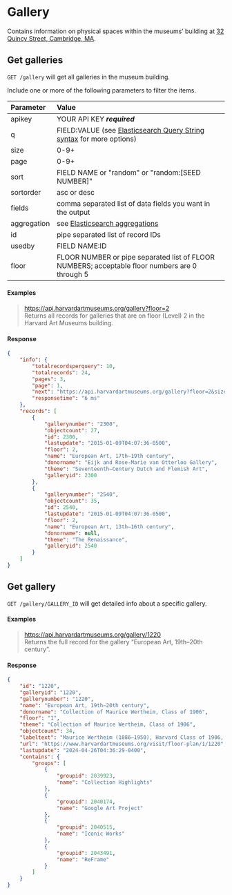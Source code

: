 # Gallery

Contains information on physical spaces within the museums’ building at [32 Quincy Street, Cambridge, MA](https://www.google.com/maps/place/Harvard+Art+Museums/@42.3742591,-71.1136073,19z/data=!4m2!3m1!1s0x0:0x3ea24d53829c6322).

## Get galleries

`GET /gallery` will get all galleries in the museum building.

Include one or more of the following parameters to filter the items.

| Parameter | Value |
| :--------- | :----- |
| apikey | YOUR API KEY ***required*** |
| q | FIELD:VALUE (see [Elasticsearch Query String syntax](https://www.elastic.co/guide/en/elasticsearch/reference/7.17/query-dsl-query-string-query.html) for more options) |
| size | 0-9+ |
| page | 0-9+ |
| sort | FIELD NAME or "random" or "random:[SEED NUMBER]" |
| sortorder | asc or desc |
| fields | comma separated list of data fields you want in the output |
| aggregation |  see [Elasticsearch aggregations](http://www.elastic.co/guide/en/elasticsearch/reference/7.17/search-aggregations.html#_structuring_aggregations) |
| id | pipe separated list of record IDs |
| usedby | FIELD NAME:ID |
| floor | FLOOR NUMBER or pipe separated list of FLOOR NUMBERS; acceptable floor numbers are 0 through 5 |

#### Examples

> https://api.harvardartmuseums.org/gallery?floor=2  
> Returns all records for galleries that are on floor (Level) 2 in the Harvard Art Museums building. 

#### Response

```json
{
    "info": {
        "totalrecordsperquery": 10,
        "totalrecords": 24,
        "pages": 3,
        "page": 1,
        "next": "https://api.harvardartmuseums.org/gallery?floor=2&size=10&page=2",
        "responsetime": "6 ms"
    },
    "records": [
        {
            "gallerynumber": "2300",
            "objectcount": 27,
            "id": 2300,
            "lastupdate": "2015-01-09T04:07:36-0500",
            "floor": 2,
            "name": "European Art, 17th–19th century",
            "donorname": "Eijk and Rose-Marie van Otterloo Gallery",
            "theme": "Seventeenth–Century Dutch and Flemish Art",
            "galleryid": 2300
        },
        {
            "gallerynumber": "2540",
            "objectcount": 35,
            "id": 2540,
            "lastupdate": "2015-01-09T04:07:36-0500",
            "floor": 2,
            "name": "European Art, 13th–16th century",
            "donorname": null,
            "theme": "The Renaissance",
            "galleryid": 2540
        }
    ]
}
```

## Get gallery

`GET /gallery/GALLERY_ID` will get detailed info about a specific gallery.

#### Examples

> https://api.harvardartmuseums.org/gallery/1220  
> Returns the full record for the gallery “European Art, 19th–20th century”.

#### Response

```json
{
    "id": "1220",
    "galleryid": "1220",
    "gallerynumber": "1220",
    "name": "European Art, 19th–20th century",
    "donorname": "Collection of Maurice Wertheim, Class of 1906",
    "floor": "1",
    "theme": "Collection of Maurice Wertheim, Class of 1906",
    "objectcount": 34,
    "labeltext": "Maurice Wertheim (1886–1950), Harvard Class of 1906, was an investment banker from New York. He began amassing his renowned collection in the 1930s, acquiring masterpieces by famed artists like Edgar Degas, Claude Monet, and Pierre-Auguste Renoir, as well as contemporary figures such as Aristide Maillol, Henri Matisse, and Pablo Picasso. His interest in modern art was informed by recommendations from advisors, who included Alfred M. Frankfurter, editor of the highly read periodical Art News, and Paul J. Sachs, associate director of the Fogg Art Museum from 1923–45.\r\nWertheim’s decision to focus on nineteenth- and twentieth-century art also derived from practical considerations. Like other American collectors purchasing art after World War I, Wertheim perceived that art from this era was both critically acclaimed and financially accessible. An added benefit, for him, was the fact that its scale and varied styles were well suited to his modern penthouse apartment on the Upper East Side of New York City, where the works were first installed.\r\nWertheim bequeathed his collection to Harvard, to be studied and enjoyed by students and scholars, with the stipulation that it be shown together in a single gallery.",
    "url": "https://www.harvardartmuseums.org/visit/floor-plan/1/1220",
    "lastupdate": "2024-04-26T04:36:29-0400",
    "contains": {
        "groups": [
            {
                "groupid": 2039923,
                "name": "Collection Highlights"
            },
            {
                "groupid": 2040174,
                "name": "Google Art Project"
            },
            {
                "groupid": 2040515,
                "name": "Iconic Works"
            },
            {
                "groupid": 2043491,
                "name": "ReFrame"
            }
        ]
    }
}
```
